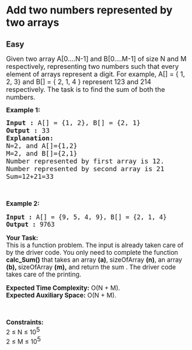 # Add two numbers represented by two arrays
## Easy
<div class="problems_problem_content__Xm_eO"><p><span style="font-size:18px">Given two array A[0….N-1] and B[0….M-1] of size N and M respectively, representing two numbers such that every element of arrays represent a digit. For example, A[] = { 1, 2, 3} and B[] = { 2, 1, 4 } represent 123 and 214 respectively. The task is to find the sum of both the numbers.</span></p>

<p><span style="font-size:18px"><strong>Example 1:</strong></span></p>

<pre><span style="font-size:18px"><strong>Input :</strong> A[] = {1, 2}, B[] = {2, 1}
<strong>Output :</strong> 33
<strong>Explanation:</strong>
N=2, and A[]={1,2}
M=2, and B[]={2,1}
Number represented by first array is 12.
Number represented by second array is 21
Sum=12+21=33</span></pre>

<p speechify-initial-font-size="17px" style="font-size: 17px;">&nbsp;</p>

<p speechify-initial-font-size="17px" style="font-size: 17px;"><span style="font-size: 17px;" speechify-initial-font-size="17px"><strong speechify-initial-font-size="17px" style="font-size: 17px;">Example 2:</strong></span></p>

<pre speechify-initial-font-size="17px" style="font-size: 17px;"><span style="font-size: 17px;" speechify-initial-font-size="17px"><strong speechify-initial-font-size="17px" style="font-size: 17px;">Input :</strong> A[] = {9, 5, 4, 9}, B[] = {2, 1, 4} <strong speechify-initial-font-size="17px" style="font-size: 17px;">
Output :</strong> 9763 
</span></pre>

<p speechify-initial-font-size="17px" style="font-size: 17px;"><span style="font-size: 17px;" speechify-initial-font-size="17px"><strong speechify-initial-font-size="17px" style="font-size: 17px;">Your Task:</strong><br speechify-initial-font-size="17px" style="font-size: 17px;">
This is a function problem. The input is already taken care of by the driver code. You only need to complete the function <strong speechify-initial-font-size="17px" style="font-size: 17px;">calc_Sum()</strong> that takes an array <strong speechify-initial-font-size="17px" style="font-size: 17px;">(a)</strong>, sizeOfArray <strong speechify-initial-font-size="17px" style="font-size: 17px;">(n)</strong>, an array <strong speechify-initial-font-size="17px" style="font-size: 17px;">(b), </strong>sizeOfArray <strong speechify-initial-font-size="17px" style="font-size: 17px;">(m),</strong>&nbsp;and return the sum&nbsp;. The driver code takes care of the printing.</span></p>

<p speechify-initial-font-size="17px" style="font-size: 17px;"><span style="font-size: 17px;" speechify-initial-font-size="17px"><strong speechify-initial-font-size="17px" style="font-size: 17px;">Expected Time Complexity:</strong>&nbsp;O(N + M).<br speechify-initial-font-size="17px" style="font-size: 17px;">
<strong speechify-initial-font-size="17px" style="font-size: 17px;">Expected Auxiliary Space:</strong>&nbsp;O(N + M).</span></p>

<p speechify-initial-font-size="17px" style="font-size: 17px;">&nbsp;</p>

<p speechify-initial-font-size="17px" style="font-size: 17px;"><span style="font-size: 17px;" speechify-initial-font-size="17px"><strong speechify-initial-font-size="17px" style="font-size: 17px;">Constraints:</strong><br speechify-initial-font-size="17px" style="font-size: 17px;">
2 ≤ N ≤ 10<sup speechify-initial-font-size="17px" style="font-size: 17px;">5</sup><br speechify-initial-font-size="17px" style="font-size: 17px;">
2 ≤ M ≤ 10<sup speechify-initial-font-size="17px" style="font-size: 17px;">5</sup></span></p>
</div>